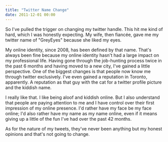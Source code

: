 ```yaml
---
title: "Twitter Name Change"
date: 2011-12-01 00:00
---
```


<p>So I've pulled the trigger on changing my twitter handle. This hit me kind of hard, which I was honestly expecting.<!--more-->
My wife, then fiancée, gave me my twitter name of "GreyEyes" because she liked my eyes.</p>

<p>My online identity, since 2008, has been defined by that name. That's always been fine because my online identity hasn't had a large impact on my professional life. Having gone through the job-hunting process twice in the past 6 months and having moved to a new city, I've gained a little perspective. One of the biggest changes is that people now know me through twitter exclusively. I've even gained a reputation in Toronto, apparently. A reputation as that guy with the cat for a twitter profile picture and the kiddish name.</p>

<p>I really like that. I like being aloof and kiddish online. But I also understand that people are paying attention to me and I have control over their first impression of my online presence. I'd rather have my face be my face online; I'd also rather have my name as my name online, even if it means giving up a little of the fun I've had over the past 42 months.</p>

<p>As for the nature of my tweets, they've never been anything but my honest opinions and that's not going to change.</p>

<!-- more -->

